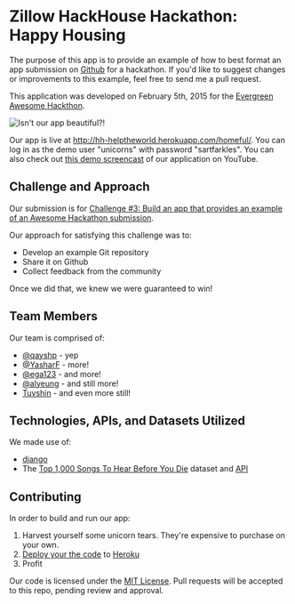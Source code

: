 # Zillow HackHouse Hackathon: Happy Housing

The purpose of this app is to provide an example of how to best format an app submission on [Github](http://github.com) for a hackathon. If you'd like to suggest changes or improvements to this example, feel free to send me a pull request.

This application was developed on February 5th, 2015 for the [Evergreen Awesome Hackthon](http://investors.zillow.com/releasedetail.cfm?ReleaseID=892685).

![Isn't our app beautiful?!](screenshot.jpg)

Our app is live at http://hh-helptheworld.herokuapp.com/homeful/. You can log in as the demo user "unicorns" with password "sartfarkles". You can also check out [this demo screencast](https://www.youtube.com/watch?v=dQw4w9WgXcQ) of our application on YouTube.

## Challenge and Approach

Our submission is for [Challenge #3: Build an app that provides an example of an Awesome Hackathon submission](http://example.com/this-also-goes-nowhere).

Our approach for satisfying this challenge was to:

- Develop an example Git repository
- Share it on Github
- Collect feedback from the community

Once we did that, we knew we were guaranteed to win!

## Team Members

Our team is comprised of:

- [@qayshp](http://github.com/qayshp) - yep
- [@YasharF](http://github.com/YasharF) - more!
- [@ega123](http://github.com/ega123) - and more!
- [@alyeung](http://github.com/alyeung) - and still more!
- [Tuvshin](http://github.com/JFKHD!!!!!#*!) - and even more still!

## Technologies, APIs, and Datasets Utilized

We made use of:

- [django](http://djangoproject.com)
- The [Top 1,000 Songs To Hear Before You Die](https://opendata.socrata.com/Fun/Top-1-000-Songs-To-Hear-Before-You-Die/ed74-c6ni) dataset and [API](http://dev.socrata.com/foundry/#/opendata.socrata.com/ed74-c6ni)

## Contributing

In order to build and run our app:

1. Harvest yourself some unicorn tears. They're expensive to purchase on your own.
2. [Deploy your the code](https://github.com/masylum/Brainfuck-on-Rails) to [Heroku](http://heroku.com)
3. Profit

Our code is licensed under the [MIT License](LICENSE.md). Pull requests will be accepted to this repo, pending review and approval.
